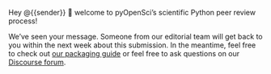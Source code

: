 Hey @{{sender}} :wave:  welcome to pyOpenSci’s scientific Python peer review process! 

We’ve seen your message. Someone from our editorial team will get back to you within the next week about this submission. 
In the meantime, feel free to check out [our packaging guide](https://www.pyopensci.org/python-package-guide/) or feel free to ask questions on our [Discourse forum](https://pyopensci.discourse.group/).
